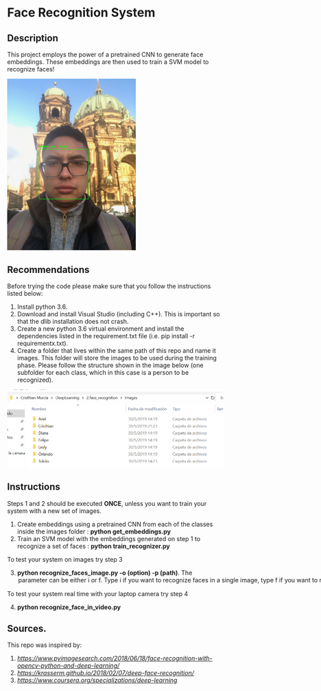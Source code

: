# Face Recognition System

## Description
This project employs the power of a pretrained CNN to generate face embeddings. These embeddings are then used to train a SVM model to recognize faces!

 <img src="explanation/xd.png" width="300"/>



## Recommendations

Before trying the code please make sure that you follow the instructions listed below:

1. Install python 3.6.
2. Download and install Visual Studio (including C++). This is important so that the dlib installation does not crash.
3. Create a new python 3.6 virtual environment and install the dependencies listed in the requirement.txt file (i.e. pip install -r requirementx.txt).
4. Create a folder that lives within the same path of this repo and name it images. This folder will store the images to be used during the training phase. Please follow the structure shown in the image below (one subfolder for each class, which in this case is a person to be recognized).
 
 <img src="explanation/folder_structure.PNG" width="600"/>
 
## Instructions
Steps 1 and 2 should be executed **ONCE**, unless you want to train your system with a new set of images.

1. Create embeddings using a pretrained CNN from each of the classes inside the images folder : **python get_embeddings.py**
2. Train an SVM model with the embeddings generated on step 1 to recognize a set of faces : **python train_recognizer.py**

To test your system on images try step 3

3. **python recognize_faces_image.py -o (option) -p (path)**. The <option> parameter can be either i or f. Type *i* if you want to recognize faces in a single image, type *f* if you want to recognize faces inside a folder containing several images. 
The <path> option is the pointing to the image(s) to be recognized. If you typed i as option, it is expected to be a path pointing to a single file, if you typed f it is expected to be a path pointing to a folder.

To test your system real time with your laptop camera try step 4

4. **python recognize_face_in_video.py**

## Sources.

This repo was inspired by:

1. *https://www.pyimagesearch.com/2018/06/18/face-recognition-with-opencv-python-and-deep-learning/*
2. *https://krasserm.github.io/2018/02/07/deep-face-recognition/*
3. *https://www.coursera.org/specializations/deep-learning*

